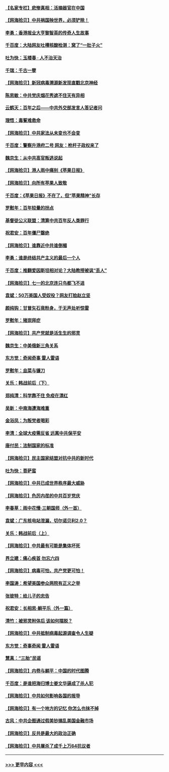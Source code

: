 #### [【名家专栏】悲惨真相：活摘器官在中国](../pages/nsc993/n13056611.md?t=06301401) 
#### [【网海拾贝】中共祸国殃世界，必须铲除！](../pages/nsc993/n13056011.md?t=06301401) 
#### [李勇：香港报业大亨黎智英的传奇人生故事](../pages/nsc993/n13055258.md?t=06301401) 
#### [千百度：大陆网友吐槽核酸检测：窝了“一肚子火”](../pages/nsc993/n13055194.md?t=06301401) 
#### [吐为快：玉楼春 · 人不治天治](../pages/nsc993/n13054028.md?t=06301401) 
#### [千瑞：千古一孽](../pages/nsc993/n13054016.md?t=06301401) 
#### [【网海拾贝】新冠病毒溯源新发现直戳北京神经](../pages/nsc993/n13052425.md?t=06301401) 
#### [陈思敏：中共党庆烟花秀遮不住天有异相](../pages/nsc993/n13052020.md?t=06301401) 
#### [云鹤天：百年之后——中共外交部发言人答记者问](../pages/nsc993/n13051604.md?t=06301401) 
#### [理悟：毒誓难救命](../pages/nsc993/n13051601.md?t=06301401) 
#### [【网海拾贝】中共家法从未变也不会变](../pages/nsc993/n13050366.md?t=06301401) 
#### [千百度：警察升港府二号 网友：枪杆子政权来了](../pages/nsc993/n13050261.md?t=06301401) 
#### [魏京生：从中共高官叛逃说起](../pages/nsc993/n13048997.md?t=06301401) 
#### [【网海拾贝】港人雨中痛别《苹果日报》](../pages/nsc993/n13048941.md?t=06301401) 
#### [【网海拾贝】向所有苹果人致敬](../pages/nsc993/n13046795.md?t=06301401) 
#### [千百度：《苹果日报》不在了，但“苹果精神”长存](../pages/nsc993/n13046703.md?t=06301401) 
#### [罗慰年：百年较量的拐点](../pages/nsc993/n13046542.md?t=06301401) 
#### [基督徒公义联盟：清算中共百年反人类罪行](../pages/nsc993/n13046499.md?t=06301401) 
#### [祝君安：百年僵尸罄绝](../pages/nsc993/n13045595.md?t=06301401) 
#### [【网海拾贝】谁靠近中共谁倒楣](../pages/nsc993/n13044667.md?t=06301401) 
#### [李勇：谁是终结共产主义的最后一个人](../pages/nsc993/n13044397.md?t=06301401) 
#### [千百度：推翻爱因斯坦相对论？大陆教授被讽“丢人”](../pages/nsc993/n13043908.md?t=06301401) 
#### [【网海拾贝】七一的北京连只鸟都飞不进](../pages/nsc993/n13041377.md?t=06301401) 
#### [袁斌：50万美国人受奴役？网友打脸赵立坚](../pages/nsc993/n13041330.md?t=06301401) 
#### [颜纯钩：甘冒矢石竟粉身，于无声处听惊雷](../pages/nsc993/n13041140.md?t=06301401) 
#### [罗慰年：猪崇拜症](../pages/nsc993/n13041071.md?t=06301401) 
#### [【网海拾贝】共产党就是活生生的邪灵](../pages/nsc993/n13036627.md?t=06301401) 
#### [魏京生：中美俄新三角关系](../pages/nsc993/n13035986.md?t=06301401) 
#### [东方觉：奇闻奇事 雷人雷语](../pages/nsc993/n13035878.md?t=06301401) 
#### [罗慰年：韭菜与镰刀](../pages/nsc993/n13034374.md?t=06301401) 
#### [关乐：韩战前后（下）](../pages/nsc993/n13034113.md?t=06301401) 
#### [郑纯清：科学靠不住 免疫在漂红](../pages/nsc993/n13034093.md?t=06301401) 
#### [吴新：中南海遭海难重](../pages/nsc993/n13034084.md?t=06301401) 
#### [金浴凤：为叛党者喝彩](../pages/nsc993/n13034058.md?t=06301401) 
#### [李清：全球大疫需反省 远离中共保平安](../pages/nsc993/n13033784.md?t=06301401) 
#### [唐付民：法制国家的标准](../pages/nsc993/n13032944.md?t=06301401) 
#### [【网海拾贝】民主国家结盟对抗中共的新时代](../pages/nsc993/n13031717.md?t=06301401) 
#### [吐为快：菩萨蛮](../pages/nsc993/n13030033.md?t=06301401) 
#### [【网海拾贝】中共已成世界秩序最大威胁](../pages/nsc993/n13028138.md?t=06301401) 
#### [【网海拾贝】色厉内荏的中共百岁党庆](../pages/nsc993/n13025582.md?t=06301401) 
#### [李春草：雨中花慢‧三朝国师（外一首）](../pages/nsc993/n13025567.md?t=06301401) 
#### [袁斌：广东核电站泄漏，切尔诺贝利2.0？](../pages/nsc993/n13025475.md?t=06301401) 
#### [关乐：韩战前后（上）](../pages/nsc993/n13025387.md?t=06301401) 
#### [【网海拾贝】中共最有可能是集体坏死](../pages/nsc993/n13023101.md?t=06301401) 
#### [界立建：痛心疾首 勿忘六四](../pages/nsc993/n13022339.md?t=06301401) 
#### [【网海拾贝】病毒可怕，共产党更可怕！](../pages/nsc993/n13020728.md?t=06301401) 
#### [李国涛：希望美国参众两院有正义之举](../pages/nsc993/n13020674.md?t=06301401) 
#### [张彼特：给儿子的忠告](../pages/nsc993/n13018934.md?t=06301401) 
#### [祝君安：长相思‧躺平乐（外一篇）](../pages/nsc993/n13018923.md?t=06301401) 
#### [清竹：被邪灵附体后 该如何摆脱？](../pages/nsc993/n13018877.md?t=06301401) 
#### [【网海拾贝】中共抵制病毒起源调查令人生疑](../pages/nsc993/n13017785.md?t=06301401) 
#### [东方觉：奇事奇闻 雷人雷语](../pages/nsc993/n13017577.md?t=06301401) 
#### [慧真：“三胎”民谣](../pages/nsc993/n13017394.md?t=06301401) 
#### [【网海拾贝】内卷与躺平：中国的时代图腾](../pages/nsc993/n13016128.md?t=06301401) 
#### [千百度：是谁把海归博士姜文华逼成了杀人犯](../pages/nsc993/n13015218.md?t=06301401) 
#### [【网海拾贝】中共如何影响各国的报导](../pages/nsc993/n13012599.md?t=06301401) 
#### [【网海拾贝】有一个地方的记忆 你怎么也抹不掉](../pages/nsc993/n13009802.md?t=06301401) 
#### [古风：中共企图通过假美钞搞乱美国金融市场](../pages/nsc993/n13009626.md?t=06301401) 
#### [【网海拾贝】反共是最大的政治正确](../pages/nsc993/n13007051.md?t=06301401) 
#### [【网海拾贝】中共屠杀了成千上万64抗议者](../pages/nsc993/n13002713.md?t=06301401) 

----
#### [ >>> 更早内容 <<< ](../indexes/nsc993-earlier.md)
